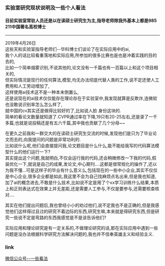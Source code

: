 ### 实验室研究现状说明及一些个人看法

#### 目前实验室常驻人员还是以在读硕士研究生为主,指导老师除我外基本上都是985 211中国著名高校博士  
---------------------------------
2019年4月26日  
这些天和实验室指导老师们--华科博士们谈论了在实际应用中的ai,  
我个人的话比较看重落地和实际应用,所参加的很多比赛也是也是冲着实践的目的去的,  
比如一个简单烟雾识别,不说其他的,论文没有一千篇也有一百篇以上和这个项目相关的,  
但实际情况是现行的任何算法,模型,均无办法彻底代替人类的工作,说不定还使人工费用和人工劳动增加了,  
这样使用ai技术这不是一种本末倒置么,  
还是说现在的ai技术仅仅能存在理论存在于实验室中,我发现就算是反欺诈,连微软也没敢说识别率怎么怎么样了,  
就中国的cv其实还是做得比较好的了,比如说人脸 身份这块的.  
简单的看论文数量就知道了.CVPR通过率在下降,19只有20-25左右,还是录了一千多篇,也就是说投稿还是有五六千篇,其中我也贡献了几个分母~~    

在更久之前我和一群交大的在读硕士研究生交流的时候,发现他们是只为了毕业论文而去的,向我提问的问题是非常功利的.  
比如说什么呢,他们会直接提问我,论文题目是什么什么,能不能给我写的代码算法模型什么的他们运行一下?  
其实提出这个问题,我就明白,不仅会运行我的代码,还会稍微修改一下我的代码,假装优化一下,就说是自己的成果,发论文,中心期刊....这都是很常规化的操作了,还以为我不懂...可是这样子的毕业有什么意义么,包括现在的一些中小企业,其实不仅仅是中心企业,很多企业都是如此,我这里不会为自己找麻烦点名出来,但是我也知道,加了ai的概念进去,不敢是什么技术,比如说不定是用了个xx学习训练什么结果,本质上和正则表达式在效果上并无差距,还是需要人工参与,不仅是要参与,还需要核查核对....  

其实在他们提出问题后,我也曾经小小的劝过他们,说不定我也不是正确的,但是我感觉他们这样得过且过的研究不着边际的东西,研究生嘛,本来就是得研究东西,但是研究一些说不定是弯路的东西我感觉是不是该告诉他们?  

实际应用和理论研究是有一定关系的,不做理论研究的话,那在实际应用中遇到一些问题是没办法根据科学研究方法解决问题的,我也并不信奉英雄主义和经验主义.  




### link

[微信公众号--一些看法](https://mp.weixin.qq.com/s?__biz=MzIzMDYyNzMyNg==&mid=2247483809&idx=1&sn=163c295ef7b65b844cab153364f95d9d&chksm=e8b1c330dfc64a2607b0352e3c208d06633d31e02dcb86135c4ea8261812e5f0c0291d20041d&token=994086036&lang=zh_CN#rd)
